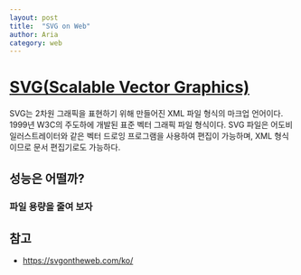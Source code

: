 ```yaml
---
layout: post
title:  "SVG on Web"
author: Aria
category: web
---
```


# [SVG(Scalable Vector Graphics)](https://ko.wikipedia.org/wiki/%EC%8A%A4%EC%BC%80%EC%9D%BC%EB%9F%AC%EB%B8%94_%EB%B2%A1%ED%84%B0_%EA%B7%B8%EB%9E%98%ED%94%BD%EC%8A%A4)
SVG는 2차원 그래픽을 표현하기 위해 만들어진 XML 파일 형식의 마크업 언어이다. 1999년 W3C의 주도하에 개발된 표준 벡터 그래픽 파일 형식이다. SVG 파일은 어도비 일러스트레이터와 같은 벡터 드로잉 프로그램을 사용하여 편집이 가능하며, XML 형식이므로 문서 편집기로도 가능하다.

## 성능은 어떨까?

### 파일 용량을 줄여 보자


## 참고
- https://svgontheweb.com/ko/
